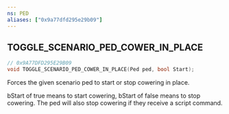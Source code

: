 ```yaml
---
ns: PED
aliases: ["0x9a77dfd295e29b09"]
---
```

## TOGGLE_SCENARIO_PED_COWER_IN_PLACE

```c
// 0x9A77DFD295E29B09
void TOGGLE_SCENARIO_PED_COWER_IN_PLACE(Ped ped, bool Start);
```

Forces the given scenario ped to start or stop cowering in place.

bStart of true means to start cowering, bStart of false means to stop cowering. The ped will also stop cowering if they receive a script command.

